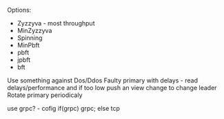 Options:
 - Zyzzyva - most throughput
 - MinZyzzyva
 - Spinning
 - MinPbft
 - pbft
 - jpbft
 - bft

Use something against Dos/Ddos
Faulty primary with delays - read delays/performance and if too low push an view change to change leader
Rotate primary periodicaly

use grpc? - cofig if(grpc) grpc; else tcp
